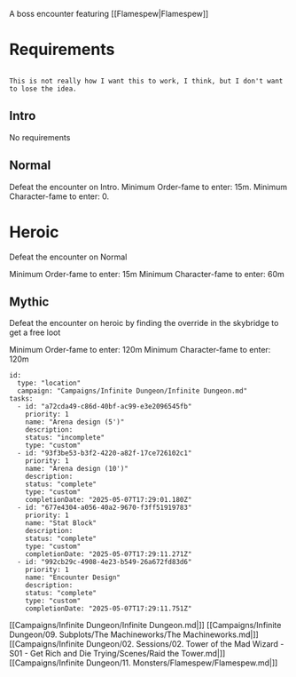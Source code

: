 A boss encounter featuring [[Flamespew|Flamespew]] 
# Requirements

```ad-warning

This is not really how I want this to work, I think, but I don't want to lose the idea.

```

## Intro

No requirements
## Normal

Defeat the encounter on Intro.
Minimum Order-fame to enter: 15m.
Minimum Character-fame to enter: 0.
# Heroic

Defeat the encounter on Normal

Minimum Order-fame to enter: 15m
Minimum Character-fame to enter: 60m
## Mythic

Defeat the encounter on heroic by finding the override in the skybridge to get a free loot

Minimum Order-fame to enter: 120m
Minimum Character-fame to enter: 120m


```RpgManager4
id: 
  type: "location"
  campaign: "Campaigns/Infinite Dungeon/Infinite Dungeon.md"
tasks: 
  - id: "a72cda49-c86d-40bf-ac99-e3e2096545fb"
    priority: 1
    name: "Arena design (5')"
    description: 
    status: "incomplete"
    type: "custom"
  - id: "93f3be53-b3f2-4220-a82f-17ce726102c1"
    priority: 1
    name: "Arena design (10')"
    description: 
    status: "complete"
    type: "custom"
    completionDate: "2025-05-07T17:29:01.180Z"
  - id: "677e4304-a056-40a2-9670-f3ff51919783"
    priority: 1
    name: "Stat Block"
    description: 
    status: "complete"
    type: "custom"
    completionDate: "2025-05-07T17:29:11.271Z"
  - id: "992cb29c-4908-4e23-b549-26a672fd83d6"
    priority: 1
    name: "Encounter Design"
    description: 
    status: "complete"
    type: "custom"
    completionDate: "2025-05-07T17:29:11.751Z"
```


[[Campaigns/Infinite Dungeon/Infinite Dungeon.md|]]
[[Campaigns/Infinite Dungeon/09. Subplots/The Machineworks/The Machineworks.md|]]
[[Campaigns/Infinite Dungeon/02. Sessions/02. Tower of the Mad Wizard - S01 - Get Rich and Die Trying/Scenes/Raid the Tower.md|]]
[[Campaigns/Infinite Dungeon/11. Monsters/Flamespew/Flamespew.md|]]
